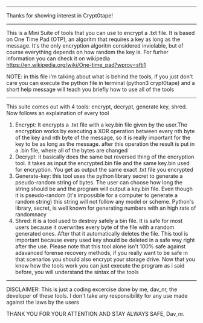 *******************************************
Thanks for showing interest in Crypt0tape!
*******************************************

This is a Mini Suite of tools that you can use to encrypt a .txt file. 
It is based on One Time Pad (OTP), an algoritm that requires a key as long as the message. It's the only encryption algoritm considered inviolable, but of course everything depends on how random the key is. For furher information you can check it on wikipedia https://en.wikipedia.org/wiki/One-time_pad?wprov=sfti1

NOTE: in this file i'm talking about what is behind the tools, if you just don't care you can execute the python file in terminal (python3 crypt0tape) and a short help message will teach you briefly how to use all of the tools

--------------------------------------------------------------------------------------------------------------------------------------------------------
This suite comes out with 4 tools: encrypt, decrypt, generate key, shred.
Now follows an explaination of every tool
1. Encrypt: It encrypts a .txt file with a key.bin file given by the user.The encryption works by executing a XOR operation between every nth byte of the key and nth byte of the message, so it is really important for the key to be as long as the message. after this operation the result is put in a .bin file, where all of the bytes are changed
2. Decrypt: it basically does the same but reversed thing of the encryption tool. it takes as input the encrypted.bin file and the same key.bin used for encryption. You get as output the same exact .txt file you encrypted
3. Generate-key: this tool uses the python library secret to generate a pseudo-random string of bytes. The user can choose how long the string should be and the program will output a key.bin file. Even though it is pseudo-random (it's impossible for a computer to generate a random string) this string will not follow any model or scheme. Python's library, secret, is well known for generating numbers with an high rate of randomnacy
4. Shred: it is a tool used to destroy safely a bin file. It is safe for most users because it overwrites every byte of the file with a random generated ones. After that it automatically deletes the file. This tool is important because every used key should be deleted in a safe way right after the use. Please note that this tool alone isn't 100% safe against adavanced forense recovery methods, if you really want to be safe in that scenarios you should also encrypt your storage drive.
Now that you know how the tools work you can just execute the program as i said before, you will understand the sintax of the tools
----------------------------------------------------------------------------------------------------------------------------

DISCLAIMER: This is just a coding excercise done by me, dav_nr, the developer of these tools. I don't take any responsibility for any use made against the laws by the users
 
THANK YOU FOR YOUR ATTENTION AND STAY ALWAYS SAFE,
Dav_nr.
